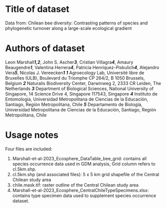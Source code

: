 # Title of dataset
Data from: Chilean bee diversity: Contrasting patterns of species and phylogenetic turnover along a large-scale ecological gradient 

# Authors of dataset
Leon Marshall***1,2***, John S. Ascher***3***, Cristian Villagra***4***, Amaury Beaugendre***1***, Valentina Herrera***4***, Patricia Henríquez-Piskulich***4***, Alejandro Vera***5***, Nicolas J. Vereecken***1***
***1***	Agroecology Lab, Université libre de Bruxelles (ULB), Boulevard du Triomphe CP 264/2, B 1050 Brussels, Belgium 
***2***	Naturalis Biodiversity Center, Darwinweg 2, 2333 CR Leiden, The Netherlands
***3***	Department of Biological Sciences, National University of Singapore, 14 Science Drive 4, Singapore 117543, Singapore
***4***	Instituto de Entomología, Universidad Metropolitana de Ciencias de la Educación, Santiago, Región Metropolitana, Chile
***5***	Departamento de Biología, Universidad Metropolitana de Ciencias de la Educación, Santiago, Región Metropolitana, Chile

# Usage notes
Four files are included:
1. Marshall-et-al-2023_Ecosphere_DataTable_bee_grid: contains all species occurrence data used in GDM analysis, Grid column refers to cl.5km.shp. 
2. cl.5km.shp (and associated files): 5 x 5 km grid shapefile of the Central Chilean study area
3. chile.mask.tif: raster outline of the Central Chilean study area
4. Marshall-et-al-2023_Ecosphere_CentralChileTypeSpecimens.xlsx: contains type specimen data used to supplement species occurrence dataset.
